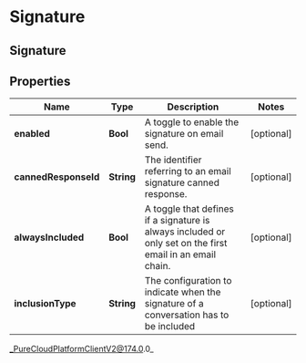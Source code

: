 # Signature

## Signature

## Properties

|Name | Type | Description | Notes|
|------------ | ------------- | ------------- | -------------|
| **enabled** | **Bool** | A toggle to enable the signature on email send. | [optional] |
| **cannedResponseId** | **String** | The identifier referring to an email signature canned response. | [optional] |
| **alwaysIncluded** | **Bool** | A toggle that defines if a signature is always included or only set on the first email in an email chain. | [optional] |
| **inclusionType** | **String** | The configuration to indicate when the signature of a conversation has to be included | [optional] |



_PureCloudPlatformClientV2@174.0.0_
